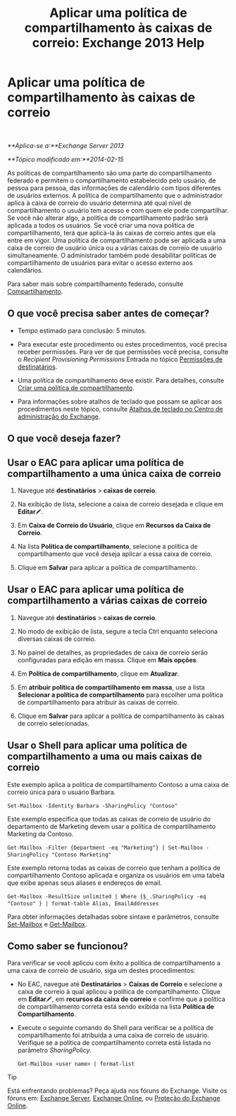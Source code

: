 ﻿---
title: 'Aplicar uma política de compartilhamento às caixas de correio: Exchange 2013 Help'
TOCTitle: Aplicar uma política de compartilhamento às caixas de correio
ms:assetid: dd4cc765-8469-4176-bb6e-d5b0f5235927
ms:mtpsurl: https://technet.microsoft.com/pt-br/library/JJ657501(v=EXCHG.150)
ms:contentKeyID: 50486854
ms.date: 05/22/2018
mtps_version: v=EXCHG.150
ms.translationtype: MT
---

# Aplicar uma política de compartilhamento às caixas de correio

 

_**Aplica-se a:**Exchange Server 2013_

_**Tópico modificado em:**2014-02-15_

As políticas de compartilhamento são uma parte do compartilhamento federado e permitem o compartilhamento estabelecido pelo usuário, de pessoa para pessoa, das informações de calendário com tipos diferentes de usuários externos. A política de compartilhamento que o administrador aplica à caixa de correio do usuário determina até qual nível de compartilhamento o usuário tem acesso e com quem ele pode compartilhar. Se você não alterar algo, a política de compartilhamento padrão será aplicada a todos os usuários. Se você criar uma nova política de compartilhamento, terá que aplicá-la às caixas de correio antes que ela entre em vigor. Uma política de compartilhamento pode ser aplicada a uma caixa de correio de usuário única ou a várias caixas de correio de usuário simultaneamente. O administrador também pode desabilitar políticas de compartilhamento de usuários para evitar o acesso externo aos calendários.

Para saber mais sobre compartilhamento federado, consulte [Compartilhamento](sharing-exchange-2013-help.md).

## O que você precisa saber antes de começar?

  - Tempo estimado para conclusão: 5 minutos.

  - Para executar este procedimento ou estes procedimentos, você precisa receber permissões. Para ver de que permissões você precisa, consulte o *Recipient Provisioning Permissions* Entrada no tópico [Permissões de destinatários](recipients-permissions-exchange-2013-help.md).

  - Uma política de compartilhamento deve existir. Para detalhes, consulte [Criar uma política de compartilhamento](create-a-sharing-policy-exchange-2013-help.md).

  - Para informações sobre atalhos de teclado que possam se aplicar aos procedimentos neste tópico, consulte [Atalhos de teclado no Centro de administração do Exchange](keyboard-shortcuts-in-the-exchange-admin-center-exchange-online-protection-help.md).

## O que você deseja fazer?

## Usar o EAC para aplicar uma política de compartilhamento a uma única caixa de correio

1.  Navegue até **destinatários** \> **caixas de correio**.

2.  Na exibição de lista, selecione a caixa de correio desejada e clique em **Editar**![Ícone de edição](images/JJ218640.6f53ccb2-1f13-4c02-bea0-30690e6ea71d(EXCHG.150).gif "Ícone de edição").

3.  Em **Caixa de Correio do Usuário**, clique em **Recursos da Caixa de Correio**.

4.  Na lista **Política de compartilhamento**, selecione a política de compartilhamento que você deseja aplicar a essa caixa de correio.

5.  Clique em **Salvar** para aplicar a política de compartilhamento.

## Usar o EAC para aplicar uma política de compartilhamento a várias caixas de correio

1.  Navegue até **destinatários** \> **caixas de correio**.

2.  No modo de exibição de lista, segure a tecla Ctrl enquanto seleciona diversas caixas de correio.

3.  No painel de detalhes, as propriedades de caixa de correio serão configuradas para edição em massa. Clique em **Mais opções**.

4.  Em **Política de compartilhamento**, clique em **Atualizar**.

5.  Em **atribuir política de compartilhamento em massa**, use a lista **Selecionar a política de compartilhamento** para escolher uma política de compartilhamento para atribuir às caixas de correio.

6.  Clique em **Salvar** para aplicar a política de compartilhamento às caixas de correio selecionadas.

## Usar o Shell para aplicar uma política de compartilhamento a uma ou mais caixas de correio

Este exemplo aplica a política de compartilhamento Contoso a uma caixa de correio única para o usuário Barbara.

    Set-Mailbox -Identity Barbara -SharingPolicy "Contoso"

Este exemplo especifica que todas as caixas de correio de usuário do departamento de Marketing devem usar a política de compartilhamento Marketing da Contoso.

    Get-Mailbox -Filter {Department -eq "Marketing"} | Set-Mailbox -SharingPolicy "Contoso Marketing"

Este exemplo retorna todas as caixas de correio que tenham a política de compartilhamento Contoso aplicada e organiza os usuários em uma tabela que exibe apenas seus aliases e endereços de email.

    Get-Mailbox -ResultSize unlimited | Where {$_.SharingPolicy -eq "Contoso" } | format-table Alias, EmailAddresses

Para obter informações detalhadas sobre sintaxe e parâmetros, consulte [Set-Mailbox](https://technet.microsoft.com/pt-br/library/bb123981\(v=exchg.150\)) e [Get-Mailbox](https://technet.microsoft.com/pt-br/library/bb123685\(v=exchg.150\)).

## Como saber se funcionou?

Para verificar se você aplicou com êxito a política de compartilhamento a uma caixa de correio de usuário, siga um destes procedimentos:

  - No EAC, navegue até **Destinatários** \> **Caixas de Correio** e selecione a caixa de correio à qual aplicou a política de compartilhamento. Clique em **Editar**![Ícone de edição](images/JJ218640.6f53ccb2-1f13-4c02-bea0-30690e6ea71d(EXCHG.150).gif "Ícone de edição"), em **recursos da caixa de correio** e confirme que a política de compartilhamento correta está sendo exibida na lista **Política de Compartilhamento**.

  - Execute o seguinte comando do Shell para verificar se a política de compartilhamento foi atribuída a uma caixa de correio de usuário. Verifique se a política de compartilhamento correta está listada no parâmetro *SharingPolicy*.
    
        Get-Mailbox <user name> | format-list


> [!TIP]
> Está enfrentando problemas? Peça ajuda nos fóruns do Exchange. Visite os fóruns em: <A href="https://go.microsoft.com/fwlink/p/?linkid=60612">Exchange Server</A>, <A href="https://go.microsoft.com/fwlink/p/?linkid=267542">Exchange Online</A>, ou <A href="https://go.microsoft.com/fwlink/p/?linkid=285351">Proteção do Exchange Online</A>.


